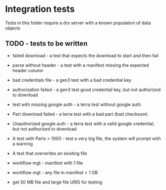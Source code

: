 # Integration tests

Tests in this folder require a drs server with a known population of data objects


## TODO - tests to be written

* failed download - a test that expects the download to start and then fail
* parse without header - a test with a manifest missing the expected header column
* bad credentials file - a gen3 test with a bad credential key
* authorization failed - a gen3 test good credential key, but not authorized to download 
* test with missing google auth - a terra test without google auth
* Part download failed - a terra test with a bad part (bad checksum)
* Unauthorized google auth - a terra test with a valid google credential, but not authorized to download
* A test with Parts > 1000  - test a very big file, the system will prompt with a warning
* A test that overwrites an existing file
* workflow mgt - manifest with 1 file
* workflow mgt - any file in manifest > 1 GB


* get 50 MB file and large file URIS for testing 


